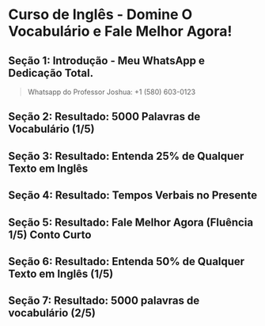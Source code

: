 # Curso de Inglês - Domine O Vocabulário e Fale Melhor Agora!

## Seção 1: Introdução - Meu WhatsApp e Dedicação Total.
> Whatsapp do Professor Joshua: +1 (580) 603-0123
## Seção 2: Resultado: 5000 Palavras de Vocabulário (1/5)

## Seção 3: Resultado: Entenda 25% de Qualquer Texto em Inglês

## Seção 4: Resultado: Tempos Verbais no Presente

## Seção 5: Resultado: Fale Melhor Agora (Fluência 1/5) Conto Curto

## Seção 6: Resultado: Entenda 50% de Qualquer Texto em Inglês (1/5)

## Seção 7: Resultado: 5000 palavras de vocabulário (2/5)
